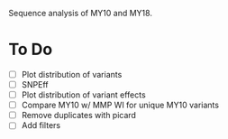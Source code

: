 Sequence analysis of MY10 and MY18.

To Do
=====

* [ ] Plot distribution of variants
* [ ] SNPEff
* [ ] Plot distribution of variant effects
* [ ] Compare MY10 w/ MMP WI for unique MY10 variants
* [ ] Remove duplicates with picard
* [ ] Add filters
